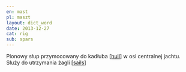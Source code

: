 ```yaml
---
en: mast
pl: maszt
layout: dict_word
date: 2013-12-27
cat: rig
sub: spars
---
```


Pionowy słup przymocowany do kadłuba [[hull](/dict/h/hull/)] w osi centralnej jachtu. Służy do utrzymania żagli [[sails](/dict/s/sails/)] 
